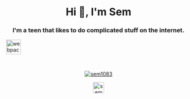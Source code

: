<h1 align="center">Hi 👋, I'm Sem</h1>
<h3 align="center">I'm a teen that likes to do complicated stuff on the internet.</h3>
 <img src="https://devicons.github.io/devicon/devicon.git/icons/webpack/webpack-original.svg" alt="webpack" width="40" height="40"/></p><p>&nbsp;<p align="center"><a href="https://github.com/Sem1083"><img align="center" src="https://github-readme-stats.vercel.app/api?username=Sem1083&show_icons=true&theme=merko&count_private=true&hide=stars,issues" alt="sem1083"/></a></p></p>

<p align="center">
<a href="https://twitter.com/sem010x" target="blank"><img align="center" src="https://cdn.jsdelivr.net/npm/simple-icons@3.0.1/icons/twitter.svg" alt="sem010x" height="30" width="30" /></a>
</p>
